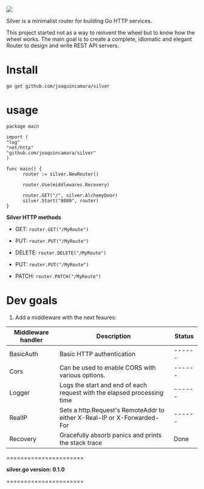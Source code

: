   <img  src="https://user-images.githubusercontent.com/26718123/127079860-deadbdab-1d60-49f7-9591-767e9eac48f8.png">

Silver is a minimalist router for building Go HTTP services.

This project started not as a way to reinvent the wheel but to know how the wheel works. The main goal is to create a complete, idiomatic and elegant Router to design and write REST API servers.

# Install

`go get github.com/joaquincamara/silver`

# usage

```golang
package main

import (
"log"
"net/http"
"github.com/joaquincamara/silver"
)

func main() {
      router := silver.NewRouter()

      router.Use(middlewares.Recovery)

      router.GET("/", silver.AlchemyDoor)
      silver.Start("8080", router)
}
```

**Silver HTTP methods**

- GET: `router.GET("/MyRoute")`

- PUT: `router.PUT("/MyRoute")`

- DELETE: `router.DELETE("/MyRoute")`

- PUT: `router.PUT("/MyRoute")`

- PATCH: `router.PATCH("/MyRoute")`

# Dev goals

1. Add a middleware with the next feaures:

| Middleware handler | Description                                                             | Status |
| ------------------ | ----------------------------------------------------------------------- | ------ |
| BasicAuth          | Basic HTTP authentication                                               | ------ |
| Cors               | Can be used to enable CORS with various options.                        | ------ |
| Logger             | Logs the start and end of each request with the elapsed processing time | ------ |
| RealIP             | Sets a http.Request's RemoteAddr to either X-Real-IP or X-Forwarded-For | ------ |
| Recovery           | Gracefully absorb panics and prints the stack trace                     | Done   |



======================

**silver.go version: 0.1.0**

======================
